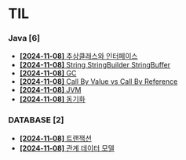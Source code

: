 # TIL
 
### Java [6]
- [**[2024-11-08]**  추상클래스와 인터페이스](https://github.com/A-lass/TIL/blob/main/Java/추상클래스와_인터페이스.md)
- [**[2024-11-08]**  String StringBuilder StringBuffer](https://github.com/A-lass/TIL/blob/main/Java/String_StringBuilder_StringBuffer.md)
- [**[2024-11-08]**  GC](https://github.com/A-lass/TIL/blob/main/Java/GC.md)
- [**[2024-11-08]**  Call By Value vs Call By Reference](https://github.com/A-lass/TIL/blob/main/Java/Call_By_Value_vs_Call_By_Reference.md)
- [**[2024-11-08]**  JVM](https://github.com/A-lass/TIL/blob/main/Java/JVM.md)
- [**[2024-11-08]**  동기화](https://github.com/A-lass/TIL/blob/main/Java/동기화.md)
### DATABASE [2]
- [**[2024-11-08]**  트랜잭션](https://github.com/A-lass/TIL/blob/main/DATABASE/트랜잭션.md)
- [**[2024-11-08]**  관계 데이터 모델](https://github.com/A-lass/TIL/blob/main/DATABASE/관계_데이터_모델.md)
